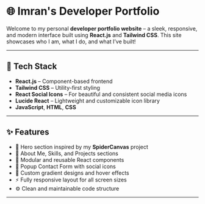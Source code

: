 # 🌐 Imran's Developer Portfolio

Welcome to my personal **developer portfolio website** – a sleek, responsive, and modern interface built using **React.js** and **Tailwind CSS**. This site showcases who I am, what I do, and what I’ve built!

---

## 🚀 Tech Stack

- **React.js** – Component-based frontend
- **Tailwind CSS** – Utility-first styling
- **React Social Icons** – For beautiful and consistent social media icons
- **Lucide React** – Lightweight and customizable icon library
- **JavaScript**, **HTML**, **CSS**

---

## ✨ Features

- 🎯 Hero section inspired by my **SpiderCanvas** project  
- 📜 About Me, Skills, and Projects sections  
- 📂 Modular and reusable React components  
- 💬 Popup Contact Form with social icons  
- 🌈 Custom gradient designs and hover effects  
- ⚡ Fully responsive layout for all screen sizes  
- ⚙️ Clean and maintainable code structure  

---



